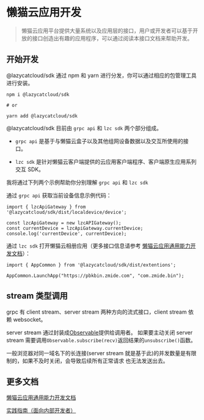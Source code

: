 <!--
 * @Author: Bin
 * @Date: 2023-03-06
 * @FilePath: /lzc-sdk/lang/js/README.md
-->

# 懒猫云应用开发

> 懒猫云应用平台提供大量系统以及应用层的接口，用户或开发者可以基于开放的接口创造出有趣的应用程序，可以通过阅读本接口文档来帮助开发。

## 开始开发

@lazycatcloud/sdk 通过 npm 和 yarn 进行分发，你可以通过相应的包管理工具进行安装。

```
npm i @lazycatcloud/sdk

# or

yarn add @lazycatcloud/sdk
```

@lazycatcloud/sdk 目前由 `grpc api` 和 `lzc sdk` 两个部分组成。

- `grpc api` 是基于与懒猫云盒子以及其他组网设备数据以及交互所使用的接口。

- `lzc sdk` 是针对懒猫云客户端提供的云应用客户端程序、客户端原生应用系列交互 SDK。

我将通过下列两个示例帮助你分别理解 `grpc api` 和 `lzc sdk`

通过 `grpc api` 获取当前设备信息示例代码：

```
import { lzcApiGateway } from '@lazycatcloud/sdk/dist/localdevice/device';

const lzcApiGateway = new lzcAPIGateway();
const currentDevice = lzcApiGateway.currentDevice;
console.log('currentDevice', currentDevice);
```

通过 `lzc sdk` 打开懒猫云相册应用（更多接口信息请参考 [懒猫云应用通用能力开发文档](./docs/extentions/AppCommon.md)）：

```
import { AppCommon } from '@lazycatcloud/sdk/dist/extentions';

AppCommon.LaunchApp("https://pbkbin.zmide.com", "com.zmide.bin");
```

## stream 类型调用

grpc 有 client stream、server stream 两种方向的流式接口，client stream 依赖 websocket。

server stream 通过封装成[Observable](https://rxjs.dev/guide/observable)提供给调用者。
如果要主动关闭 server stream 需要调用`Observable.subscribe(recv)`返回结果的`unsubscribe()`函数。

一般浏览器对同一域名下的长连接(server stream 就是基于此)的并发数量是有限制的，如果不及时关闭，会导致后续所有正常请求
也无法发送出去。

## 更多文档

[懒猫云应用通用能力开发文档](./docs/extentions/AppCommon.md)

[实践指南（面向内部开发者）](./docs/contribute.md)
